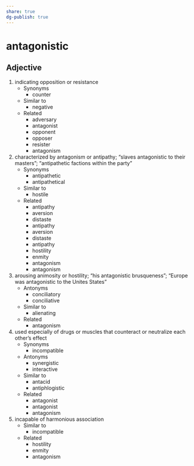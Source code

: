 ```yaml
---
share: true
dg-publish: true
---
```

# antagonistic


## Adjective

1. indicating opposition or resistance
	- Synonyms
		- counter
	- Similar to
		- negative
	- Related
		- adversary
		- antagonist
		- opponent
		- opposer
		- resister
		- antagonism
2. characterized by antagonism or antipathy; “slaves antagonistic to their masters”; “antipathetic factions within the party”
	- Synonyms
		- antipathetic
		- antipathetical
	- Similar to
		- hostile
	- Related
		- antipathy
		- aversion
		- distaste
		- antipathy
		- aversion
		- distaste
		- antipathy
		- hostility
		- enmity
		- antagonism
		- antagonism
3. arousing animosity or hostility; “his antagonistic brusqueness”; “Europe was antagonistic to the Unites States”
	- Antonyms
		- conciliatory
		- conciliative
	- Similar to
		- alienating
	- Related
		- antagonism
4. used especially of drugs or muscles that counteract or neutralize each other’s effect
	- Synonyms
		- incompatible
	- Antonyms
		- synergistic
		- interactive
	- Similar to
		- antacid
		- antiphlogistic
	- Related
		- antagonist
		- antagonist
		- antagonism
5. incapable of harmonious association
	- Similar to
		- incompatible
	- Related
		- hostility
		- enmity
		- antagonism

